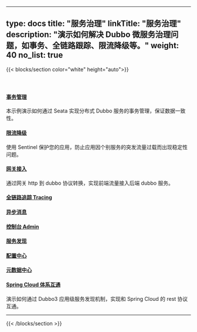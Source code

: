 
---
type: docs
title: "服务治理"
linkTitle: "服务治理"
description: "演示如何解决 Dubbo 微服务治理问题，如事务、全链路跟踪、限流降级等。"
weight: 40
no_list: true
---

{{< blocks/section color="white" height="auto">}}
<div class="td-content list-page">
    <div class="lead"></div><header class="article-meta">
    </header><div class="row">
    <div class="col-sm col-md-6 mb-4 mb-md-0">
        <div class="h-100 card shadow" href="#">
            <div class="card-body">
                <h4 class="card-title">
                     <a href='{{< relref "./transaction/" >}}'>事务管理</a>
                </h4>
                <p>本示例演示如何通过 Seata 实现分布式 Dubbo 服务的事务管理，保证数据一致性。</p>
            </div>
        </div>
    </div>
    <div class="col-sm col-md-6 mb-4 mb-md-0">
        <div class="h-100 card shadow">
            <div class="card-body">
                <h4 class="card-title">
                     <a href='{{< relref "./rate-limit/" >}}'>限流降级</a>
                </h4>
                <p>使用 Sentinel 保护您的应用，防止应用因个别服务的突发流量过载而出现稳定性问题。</p>
            </div>
        </div>
    </div>
    <div class="col-sm col-md-6 mb-4 mb-md-0">
         <div class="h-100 card shadow">
             <div class="card-body">
                 <h4 class="card-title">
                    <a href='{{< relref "./rate-limit/" >}}'>网关接入</a>
                 </h4>
                 <p>通过网关 http 到 dubbo 协议转换，实现前端流量接入后端 dubbo 服务。</p>
             </div>
         </div>
     </div>
    <div class="col-sm col-md-6 mb-4 mb-md-0">
         <div class="h-100 card shadow">
             <div class="card-body">
                 <h4 class="card-title">
                 <a href='{{< relref "./rate-limit/" >}}'>全链路追踪 Tracing</a>
                 </h4>
                 <p></p>
             </div>
         </div>
     </div>
    <div class="col-sm col-md-6 mb-4 mb-md-0">
         <div class="h-100 card shadow">
             <div class="card-body">
                 <h4 class="card-title">
                 <a href='{{< relref "./rate-limit/" >}}'>异步消息</a>
                 </h4>
                 <p></p>
             </div>
         </div>
     </div>
    <div class="col-sm col-md-6 mb-4 mb-md-0">
         <div class="h-100 card shadow">
             <div class="card-body">
                 <h4 class="card-title">
                 <a href='{{< relref "./rate-limit/" >}}'>控制台 Admin</a>
                 </h4>
                 <p></p>
             </div>
         </div>
     </div>
    <div class="col-sm col-md-6 mb-4 mb-md-0">
         <div class="h-100 card shadow">
             <div class="card-body">
                 <h4 class="card-title">
                 <a href='{{< relref "./rate-limit/" >}}'>服务发现</a>
                 </h4>
                 <p></p>
             </div>
         </div>
     </div>
    <div class="col-sm col-md-6 mb-4 mb-md-0">
         <div class="h-100 card shadow">
             <div class="card-body">
                 <h4 class="card-title">
                 <a href='{{< relref "./rate-limit/" >}}'>配置中心</a>
                 </h4>
                 <p></p>
             </div>
         </div>
     </div>
    <div class="col-sm col-md-6 mb-4 mb-md-0">
         <div class="h-100 card shadow">
             <div class="card-body">
                 <h4 class="card-title">
                 <a href='{{< relref "./rate-limit/" >}}'>元数据中心</a>
                 </h4>
                 <p></p>
             </div>
         </div>
     </div>
    <div class="col-sm col-md-6 mb-4 mb-md-0">
         <div class="h-100 card shadow">
             <div class="card-body">
                 <h4 class="card-title">
                 <a href='{{< relref "./rate-limit/" >}}'>Spring Cloud 体系互通</a>
                 </h4>
                 <p>演示如何通过 Dubbo3 应用级服务发现机制，实现和 Spring Cloud 的 rest 协议互通。</p>
             </div>
         </div>
     </div>
</div>
<hr>
</div>

{{< /blocks/section >}}